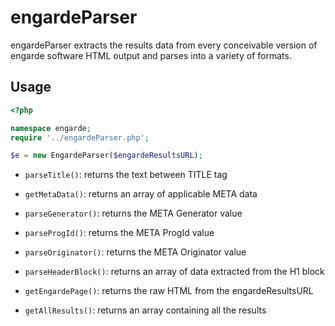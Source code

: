 engardeParser
==========

engardeParser extracts the results data from every conceivable version of 
engarde software HTML output and parses into a variety of formats.

Usage
-----

``` php
<?php

namespace engarde;
require '../engardeParser.php';

$e = new EngardeParser($engardeResultsURL);
```

* `parseTitle()`: returns the text between TITLE tag
* `getMetaData()`: returns an array of applicable META data

* `parseGenerator()`: returns the META Generator value
* `parseProgId()`: returns the META ProgId value
* `parseOriginator()`: returns the META Originator value

* `parseHeaderBlock()`: returns an array of data extracted from the H1 block

* `getEngardePage()`: returns the raw HTML from the engardeResultsURL

* `getAllResults()`: returns an array containing all the results
```
